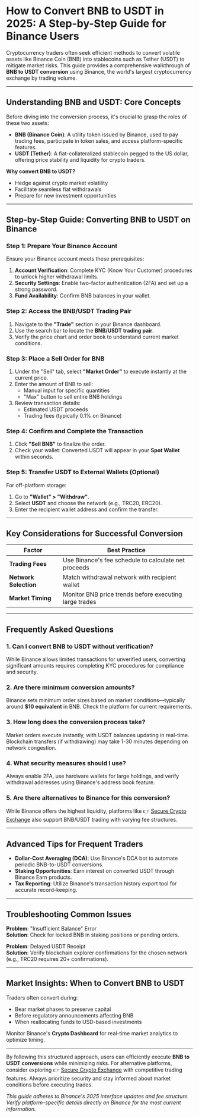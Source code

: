 # How to Convert BNB to USDT in 2025: A Step-by-Step Guide for Binance Users  

Cryptocurrency traders often seek efficient methods to convert volatile assets like Binance Coin (BNB) into stablecoins such as Tether (USDT) to mitigate market risks. This guide provides a comprehensive walkthrough of **BNB to USDT conversion** using Binance, the world's largest cryptocurrency exchange by trading volume.  

---

## Understanding BNB and USDT: Core Concepts  

Before diving into the conversion process, it's crucial to grasp the roles of these two assets:  

- **BNB (Binance Coin)**: A utility token issued by Binance, used to pay trading fees, participate in token sales, and access platform-specific features.  
- **USDT (Tether)**: A fiat-collateralized stablecoin pegged to the US dollar, offering price stability and liquidity for crypto traders.  

**Why convert BNB to USDT?**  
- Hedge against crypto market volatility  
- Facilitate seamless fiat withdrawals  
- Prepare for new investment opportunities  

---

## Step-by-Step Guide: Converting BNB to USDT on Binance  

### Step 1: Prepare Your Binance Account  
Ensure your Binance account meets these prerequisites:  
1. **Account Verification**: Complete KYC (Know Your Customer) procedures to unlock higher withdrawal limits.  
2. **Security Settings**: Enable two-factor authentication (2FA) and set up a strong password.  
3. **Fund Availability**: Confirm BNB balances in your wallet.  

### Step 2: Access the BNB/USDT Trading Pair  
1. Navigate to the **"Trade"** section in your Binance dashboard.  
2. Use the search bar to locate the **BNB/USDT trading pair**.  
3. Verify the price chart and order book to understand current market conditions.  

### Step 3: Place a Sell Order for BNB  
1. Under the "Sell" tab, select **"Market Order"** to execute instantly at the current price.  
2. Enter the amount of BNB to sell:  
   - Manual input for specific quantities  
   - "Max" button to sell entire BNB holdings  
3. Review transaction details:  
   - Estimated USDT proceeds  
   - Trading fees (typically 0.1% on Binance)  

### Step 4: Confirm and Complete the Transaction  
1. Click **"Sell BNB"** to finalize the order.  
2. Check your wallet: Converted USDT will appear in your **Spot Wallet** within seconds.  

### Step 5: Transfer USDT to External Wallets (Optional)  
For off-platform storage:  
1. Go to **"Wallet" > "Withdraw"**.  
2. Select **USDT** and choose the network (e.g., TRC20, ERC20).  
3. Enter the recipient wallet address and confirm the transfer.  

---

## Key Considerations for Successful Conversion  

| Factor                | Best Practice                          |  
|-----------------------|----------------------------------------|  
| **Trading Fees**      | Use Binance's fee schedule to calculate net proceeds |  
| **Network Selection** | Match withdrawal network with recipient wallet |  
| **Market Timing**     | Monitor BNB price trends before executing large trades |  

---

## Frequently Asked Questions  

### 1. Can I convert BNB to USDT without verification?  
While Binance allows limited transactions for unverified users, converting significant amounts requires completing KYC procedures for compliance and security.  

### 2. Are there minimum conversion amounts?  
Binance sets minimum order sizes based on market conditions—typically around **$10 equivalent** in BNB. Check the platform for current requirements.  

### 3. How long does the conversion process take?  
Market orders execute instantly, with USDT balances updating in real-time. Blockchain transfers (if withdrawing) may take 1-30 minutes depending on network congestion.  

### 4. What security measures should I use?  
Always enable 2FA, use hardware wallets for large holdings, and verify withdrawal addresses using Binance's address book feature.  

### 5. Are there alternatives to Binance for this conversion?  
While Binance offers the highest liquidity, platforms like 👉 [Secure Crypto Exchange](https://bit.ly/okx-bonus) also support BNB/USDT trading with varying fee structures.  

---

## Advanced Tips for Frequent Traders  

- **Dollar-Cost Averaging (DCA)**: Use Binance's DCA bot to automate periodic BNB-to-USDT conversions.  
- **Staking Opportunities**: Earn interest on converted USDT through Binance Earn products.  
- **Tax Reporting**: Utilize Binance's transaction history export tool for accurate record-keeping.  

---

## Troubleshooting Common Issues  

**Problem**: "Insufficient Balance" Error  
**Solution**: Check for locked BNB in staking positions or pending orders.  

**Problem**: Delayed USDT Receipt  
**Solution**: Verify blockchain explorer confirmations for the chosen network (e.g., TRC20 requires 20+ confirmations).  

---

## Market Insights: When to Convert BNB to USDT  

Traders often convert during:  
- Bear market phases to preserve capital  
- Before regulatory announcements affecting BNB  
- When reallocating funds to USD-based investments  

Monitor Binance's **Crypto Dashboard** for real-time market analytics to optimize timing.  

---

By following this structured approach, users can efficiently execute **BNB to USDT conversions** while minimizing risks. For alternative platforms, consider exploring 👉 [Secure Crypto Exchange](https://bit.ly/okx-bonus) with competitive trading features. Always prioritize security and stay informed about market conditions before executing trades.  

*This guide adheres to Binance's 2025 interface updates and fee structure. Verify platform-specific details directly on Binance for the most current information.*